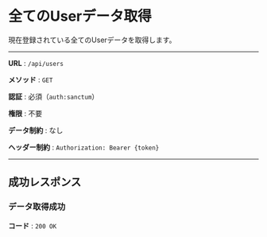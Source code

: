 # 全てのUserデータ取得

現在登録されている全てのUserデータを取得します。

---

**URL** : `/api/users`

**メソッド** : `GET`

**認証** : 必須（`auth:sanctum`）

**権限** : 不要

**データ制約** : なし

**ヘッダー制約** : `Authorization: Bearer {token}`  

---

## 成功レスポンス

### データ取得成功

**コード** : `200 OK`
